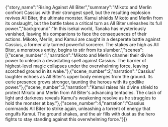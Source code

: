 {"story_name":"Rising Against All Biter","summary":"Mikoto and Merlin confront Cassius with their strongest spell, but the resulting explosion revives All Biter, the ultimate monster. Kamui shields Mikoto and Merlin from its onslaught, but the battle takes a critical turn as All Biter unleashes its full power.","background":"In this isekai world, Tanaka has mysteriously vanished, leaving his companions to face the consequences of their actions. Mikoto, Merlin, and Kamui are caught in a desperate battle against Cassius, a former ally turned powerful sorcerer. The stakes are high as All Biter, a monstrous entity, begins to stir from its slumber.","scenes":[{"scene_number":1,"narration":"Mikoto and Merlin channel their divine power to unleash a devastating spell against Cassius. The barrier of highest-level magic collapses under the overwhelming force, leaving scorched ground in its wake."},{"scene_number":2,"narration":"Cassius' laughter echoes as All Biter's upper body emerges from the ground. Its eerie presence grows stronger, taunting the heroes with its godlike power."},{"scene_number":3,"narration":"Kamui raises his divine shield to protect Mikoto and Merlin from All Biter's advancing tentacles. The clash of light and darkness reveals Kamui's weakening resolve as he struggles to hold the monster at bay."},{"scene_number":4,"narration":"Cassius commands All Biter to strike again, unleashing a torrent of energy that engulfs Kamui. The ground shakes, and the air fills with dust as the hero fights to stay standing against this overwhelming force."}]}